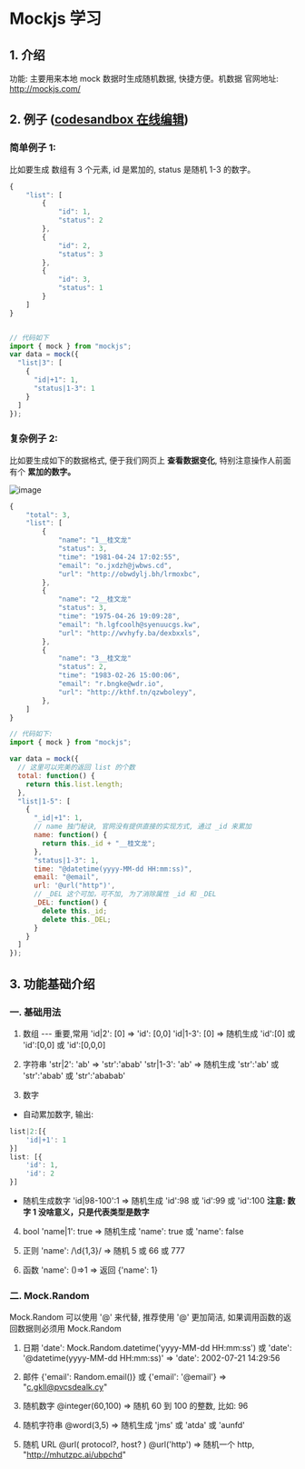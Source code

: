 # Mockjs 学习

## 1. 介绍

功能: 主要用来本地 mock 数据时生成随机数据, 快捷方便。机数据
官网地址: http://mockjs.com/

## 2. 例子 ([codesandbox 在线编辑](https://codesandbox.io/s/kind-hooks-cs347))

### 简单例子 1:

比如要生成 数组有 3 个元素, id 是累加的, status 是随机 1-3 的数字。

```javascript
{
    "list": [
        {
            "id": 1,
            "status": 2
        },
        {
            "id": 2,
            "status": 3
        },
        {
            "id": 3,
            "status": 1
        }
    ]
}


// 代码如下
import { mock } from "mockjs";
var data = mock({
  "list|3": [
    {
      "id|+1": 1,
      "status|1-3": 1
    }
  ]
});
```

### 复杂例子 2:

比如要生成如下的数据格式, 便于我们网页上 **查看数据变化**, 特别注意操作人前面有个 **累加的数字。**

![image](https://user-images.githubusercontent.com/32337542/67463532-2e9a1580-f674-11e9-8c96-1996729fe983.png)

```javascript
{
    "total": 3,
    "list": [
        {
            "name": "1__桂文龙"
            "status": 3,
            "time": "1981-04-24 17:02:55",
            "email": "o.jxdzh@jwbws.cd",
            "url": "http://obwdylj.bh/lrmoxbc",
        },
        {
            "name": "2__桂文龙"
            "status": 3,
            "time": "1975-04-26 19:09:28",
            "email": "h.lgfcoolh@syenuucgs.kw",
            "url": "http://wvhyfy.ba/dexbxxls",
        },
        {
            "name": "3__桂文龙"
            "status": 2,
            "time": "1983-02-26 15:00:06",
            "email": "r.bngke@wdr.io",
            "url": "http://kthf.tn/qzwboleyy",
        },
    ]
}

// 代码如下:
import { mock } from "mockjs";

var data = mock({
  // 这里可以完美的返回 list 的个数
  total: function() {
    return this.list.length;
  },
  "list|1-5": [
    {
      "_id|+1": 1,
      // name 独门秘诀, 官网没有提供直接的实现方式, 通过 _id 来累加
      name: function() {
        return this._id + "__桂文龙";
      },
      "status|1-3": 1,
      time: "@datetime(yyyy-MM-dd HH:mm:ss)",
      email: "@email",
      url: '@url("http")',
      // _DEL 这个可加，可不加, 为了消除属性 _id 和 _DEL
      _DEL: function() {
        delete this._id;
        delete this._DEL;
      }
    }
  ]
});
```

## 3. 功能基础介绍

### 一. 基础用法

1. 数组 --- 重要,常用
   'id|2': [0] => 'id': [0,0]
   'id|1-3': [0] => 随机生成 'id':[0] 或 'id':[0,0] 或 'id':[0,0,0]

2. 字符串
   'str|2': 'ab' => 'str':'abab'
   'str|1-3': 'ab' => 随机生成 'str':'ab' 或 'str':'abab' 或 'str':'ababab'

3. 数字

- 自动累加数字, 输出:

```javascript
list|2:[{
    'id|+1': 1
}]
list: [{
    'id': 1,
    'id': 2
}]
```

- 随机生成数字
  'id|98-100':1 => 随机生成 'id':98 或 'id':99 或 'id':100
  **注意: 数字 1 没啥意义，只是代表类型是数字**

4. bool
   'name|1': true => 随机生成 'name': true 或 'name': false

5. 正则
   'name': /\d{1,3}/ => 随机 5 或 66 或 777

6. 函数
   'name': ()=>1 => 返回 {'name': 1}

### 二. Mock.Random

Mock.Random 可以使用 '@' 来代替, 推荐使用 '@' 更加简洁, 如果调用函数的返回数据则必须用 Mock.Random

1. 日期
   'date': Mock.Random.datetime('yyyy-MM-dd HH:mm:ss')
   或 'date': '@datetime(yyyy-MM-dd HH:mm:ss)'
   => 'date': 2002-07-21 14:29:56

2. 邮件
   {'email': Random.email()} 或 {'email': '@email'}
   => "c.gkll@pvcsdealk.cy"

3. 随机数字
   @integer(60,100) => 随机 60 到 100 的整数, 比如: 96

4. 随机字符串
   @word(3,5) => 随机生成 'jms' 或 'atda' 或 'aunfd'

5. 随机 URL @url( protocol?, host? )
   @url('http') => 随机一个 http, "http://mhutzpc.ai/ubpchd"
